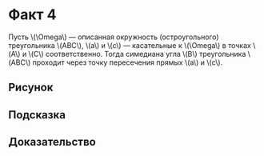 # Факт 4

Пусть \\(\Omega\\) — описанная окружность (остроугольного) треугольника 
\\(ABC\\), \\(a\\) и \\(c\\) — касательные к \\(\Omega\\) в точках 
\\(A\\) и \\(C\\) соответственно. Тогда симедиана угла \\(B\\) 
треугольника \\(ABC\\) проходит через точку пересечения прямых 
\\(a\\) и \\(c\\).


## Рисунок

## Подсказка

## Доказательство
